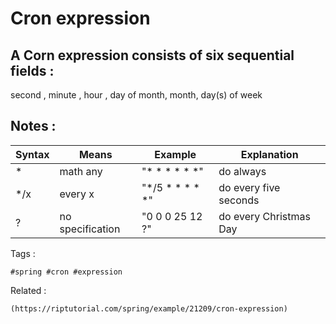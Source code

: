 # Cron expression

## A Corn expression consists of six sequential fields :

second , minute , hour , day of month, month, day(s) of week

## Notes :

 | Syntax | Means | Example | Explanation |
 | ------ | ------ | ------ | ------ |
 | * | math any | "* * * * * *" | do always |
 | */x | every x | "*/5 * * * * *" | do every five seconds |
 | ? | no specification | "0 0 0 25 12 ?" | do every Christmas Day |


Tags :
```
#spring #cron #expression
```

Related :
```
(https://riptutorial.com/spring/example/21209/cron-expression)
```
